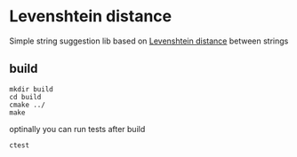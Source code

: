 # Levenshtein distance

Simple string suggestion lib based on [Levenshtein distance](https://en.wikipedia.org/wiki/Levenshtein_distance) between strings

## build

```console
mkdir build
cd build
cmake ../
make
```
optinally you can run tests after build
```console
ctest
```
